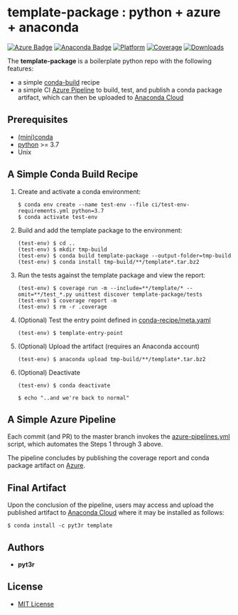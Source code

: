# template-package : python + azure + anaconda

[![Azure Badge](https://images1-focus-opensocial.googleusercontent.com/gadgets/proxy?container=focus&url=https://img.shields.io/azure-devops/build/pyt3r/template/3)](https://dev.azure.com/pyt3r/template/_build)
[![Anaconda Badge](https://images1-focus-opensocial.googleusercontent.com/gadgets/proxy?container=focus&url=https://img.shields.io/conda/v/pyt3r/template)](https://anaconda.org/pyt3r/template)
[![Platform](https://images1-focus-opensocial.googleusercontent.com/gadgets/proxy?container=focus&url=https://img.shields.io/conda/pn/pyt3r/template)](https://anaconda.org/pyt3r/template)
[![Coverage](https://images1-focus-opensocial.googleusercontent.com/gadgets/proxy?container=focus&url=https://img.shields.io/azure-devops/coverage/pyt3r/template/3)](https://dev.azure.com/pyt3r/template/_build)
[![Downloads](https://images1-focus-opensocial.googleusercontent.com/gadgets/proxy?container=focus&url=https://img.shields.io/conda/dn/pyt3r/template)](https://anaconda.org/pyt3r/template)

The **template-package** is a boilerplate python repo with the following features:
* a simple [conda-build](https://docs.conda.io/projects/conda-build/en/latest/) recipe
* a simple CI [Azure Pipeline]((https://dev.azure.com/pyt3r/template/_build)) to build, test, and publish a conda package artifact, which can then be uploaded to [Anaconda Cloud](https://anaconda.org/pyt3r/template)

## Prerequisites
* [(mini)conda](https://docs.conda.io/en/latest/miniconda.html)
* [python](https://www.python.org/) >= 3.7
* Unix

## A Simple Conda Build Recipe

1. Create and activate a conda environment:
    ```
    $ conda env create --name test-env --file ci/test-env-requirements.yml python=3.7
    $ conda activate test-env
    ```

2. Build and add the template package to the environment:
    ```
    (test-env) $ cd ..
    (test-env) $ mkdir tmp-build
    (test-env) $ conda build template-package --output-folder=tmp-build
    (test-env) $ conda install tmp-build/**/template*.tar.bz2
    ```

3. Run the tests against the template package and view the report:
    ```
    (test-env) $ coverage run -m --include=**/template/* --omit=**/test_*.py unittest discover template-package/tests
    (test-env) $ coverage report -m
    (test-env) $ rm -r .coverage
    ```

4. (Optional) Test the entry point defined in [conda-recipe/meta.yaml](conda-recipe/meta.yaml)
    ```
    (test-env) $ template-entry-point
    ```

5. (Optional) Upload the artifact (requires an Anaconda account)
    ```
    (test-env) $ anaconda upload tmp-build/**/template*.tar.bz2
    ```

6. (Optional) Deactivate
    ```
    (test-env) $ conda deactivate
   
    $ echo "..and we're back to normal"
    ```


## A Simple Azure Pipeline
Each commit (and PR) to the master branch invokes the [azure-pipelines.yml](azure-pipelines.yml) script, which automates the Steps 1 through 3 above.

The pipeline concludes by publishing the coverage report and conda package artifact on [Azure](https://dev.azure.com/pyt3r/template/_build).

## Final Artifact
Upon the conclusion of the pipeline, users may access and upload the published artifact to [Anaconda Cloud](https://anaconda.org/pyt3r/template) where it may be installed as follows: 

```
$ conda install -c pyt3r template
```

## Authors

* **pyt3r**

## License

* [MIT License](LICENSE)
